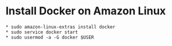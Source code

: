 # Install Docker on Amazon Linux
	* sudo amazon-linux-extras install docker
	* sudo service docker start
	* sudo usermod -a -G docker $USER
	


